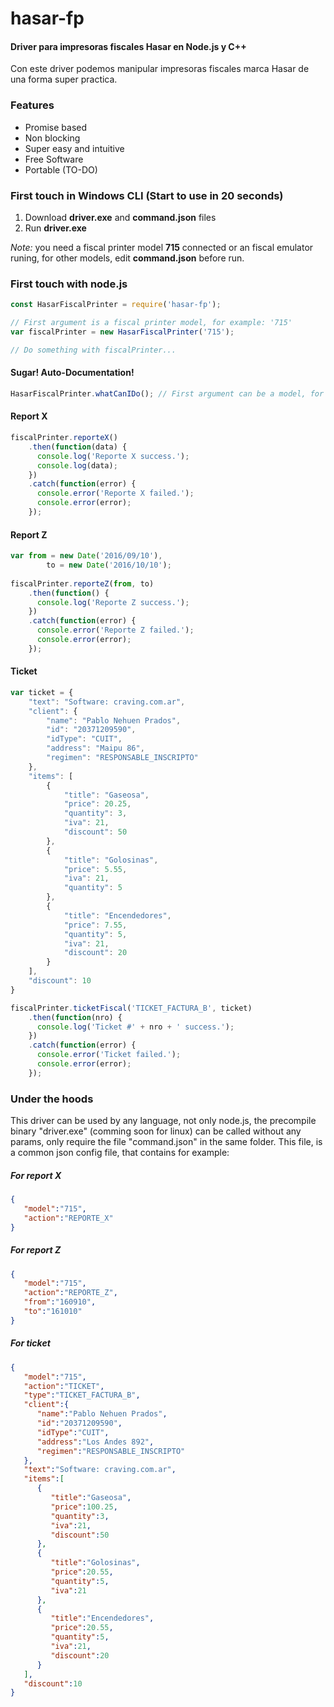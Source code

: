 # hasar-fp
#### Driver para impresoras fiscales Hasar en Node.js y C++

Con este driver podemos manipular impresoras fiscales marca Hasar de una forma super practica.

### Features
* Promise based
* Non blocking
* Super easy and intuitive
* Free Software
* Portable (TO-DO)

### First touch in Windows CLI (Start to use in 20 seconds)
1. Download **driver.exe** and **command.json** files
2. Run **driver.exe**

*Note:* you need a fiscal printer model **715** connected or an fiscal emulator runing, for other models, edit **command.json** before run.

### First touch with node.js
```javascript
const HasarFiscalPrinter = require('hasar-fp');

// First argument is a fiscal printer model, for example: '715'
var fiscalPrinter = new HasarFiscalPrinter('715');

// Do something with fiscalPrinter...
```
#### Sugar! Auto-Documentation!

```javascript
HasarFiscalPrinter.whatCanIDo(); // First argument can be a model, for example: '715'
```

#### Report X
```javascript
fiscalPrinter.reporteX()
	.then(function(data) {
	  console.log('Reporte X success.');
	  console.log(data);
	})
	.catch(function(error) {
	  console.error('Reporte X failed.');
	  console.error(error);
	});
```

#### Report Z
```javascript
var from = new Date('2016/09/10'),
		to = new Date('2016/10/10');
		
fiscalPrinter.reporteZ(from, to)
	.then(function() {
	  console.log('Reporte Z success.');
	})
	.catch(function(error) {
	  console.error('Reporte Z failed.');
	  console.error(error);
	});
```

#### Ticket

```javascript
var ticket = {
	"text": "Software: craving.com.ar",
	"client": {
		"name": "Pablo Nehuen Prados",
		"id": "20371209590",
		"idType": "CUIT",
		"address": "Maipu 86",
		"regimen": "RESPONSABLE_INSCRIPTO"
	},
	"items": [
		{
			"title": "Gaseosa",
			"price": 20.25,
			"quantity": 3,
			"iva": 21,
			"discount": 50
		},
		{
			"title": "Golosinas",
			"price": 5.55,
			"iva": 21,
			"quantity": 5
		},
		{
			"title": "Encendedores",
			"price": 7.55,
			"quantity": 5,
			"iva": 21,
			"discount": 20
		}
	],
	"discount": 10
}

fiscalPrinter.ticketFiscal('TICKET_FACTURA_B', ticket)
	.then(function(nro) {
	  console.log('Ticket #' + nro + ' success.');
	})
	.catch(function(error) {
	  console.error('Ticket failed.');
	  console.error(error);
	});
```

### Under the hoods
This driver can be used by any language, not only node.js, the precompile binary "driver.exe" (comming soon for linux) can be called without any params, only require the file "command.json" in the same folder.
This file, is a common json config file, that contains for example:

##### For report X
```json
{  
   "model":"715",
   "action":"REPORTE_X"
}
```

##### For report Z
```json
{  
   "model":"715",
   "action":"REPORTE_Z",
   "from":"160910",
   "to":"161010"
}
```

##### For ticket
```json
{  
   "model":"715",
   "action":"TICKET",
   "type":"TICKET_FACTURA_B",
   "client":{  
      "name":"Pablo Nehuen Prados",
      "id":"20371209590",
      "idType":"CUIT",
      "address":"Los Andes 892",
      "regimen":"RESPONSABLE_INSCRIPTO"
   },
   "text":"Software: craving.com.ar",
   "items":[  
      {  
         "title":"Gaseosa",
         "price":100.25,
         "quantity":3,
         "iva":21,
         "discount":50
      },
      {  
         "title":"Golosinas",
         "price":20.55,
         "quantity":5,
         "iva":21
      },
      {  
         "title":"Encendedores",
         "price":20.55,
         "quantity":5,
         "iva":21,
         "discount":20
      }
   ],
   "discount":10
}
```
